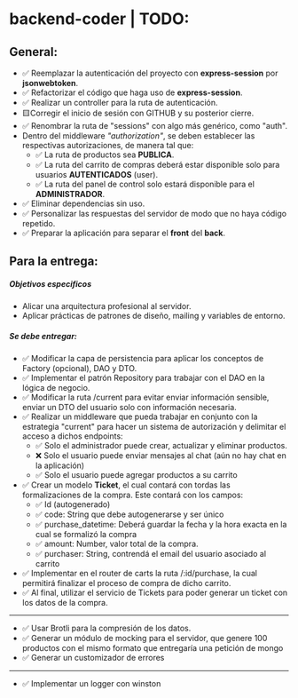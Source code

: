 # backend-coder | TODO:


## General:

* ✅ Reemplazar la autenticación del proyecto con **express-session** por **jsonwebtoken**.
* ✅ Refactorizar el código que haga uso de **express-session**. 
* ✅ Realizar un controller para la ruta de autenticación.
* 🟨Corregir el inicio de sesión con GITHUB y su posterior cierre.
* ✅ Renombrar la ruta de "sessions" con algo más genérico, como "auth".
* Dentro del middleware *"authorization"*, se deben establecer las respectivas autorizaciones, de manera tal que:
    * ✅ La ruta de productos sea **PUBLICA**.
    * ✅ La ruta del carrito de compras deberá estar disponible solo para usuarios  **AUTENTICADOS** (user).
    * ✅ La ruta del panel de control solo estará disponible para el **ADMINISTRADOR**.
* ✅ Eliminar dependencias sin uso.
* ✅ Personalizar las respuestas del servidor de modo que no haya código repetido.
* ✅ Preparar la aplicación para separar el **front** del **back**.


## Para la entrega:

##### Objetivos especificos
* Alicar una arquitectura profesional al servidor.
* Aplicar prácticas de patrones de diseño, mailing y variables de entorno.

##### Se debe entregar:
* ✅ Modificar la capa de persistencia para aplicar los conceptos de Factory (opcional), DAO y DTO.
* ✅ Implementar el patrón Repository para trabajar con el DAO en la lógica de negocio.
* ✅ Modificar la ruta /current para evitar enviar información sensible, enviar un DTO del usuario solo con información necesaria.
* ✅ Realizar un middleware que pueda trabajar en conjunto con la estrategia "current" para hacer un sistema de autorización y delimitar el acceso a dichos endpoints:
    * ✅ Solo el administrador puede crear, actualizar y eliminar productos. 
    * ❌ Solo el usuario puede enviar mensajes al chat (aún no hay chat en la aplicación)
    * ✅ Solo el usuario puede agregar productos a su carrito
* ✅ Crear un modelo **Ticket**, el cual contará con tordas las formalizaciones de la compra. Este contará con los campos:
    * ✅ Id (autogenerado) 
    * ✅ code: String que debe autogenerarse y ser único 
    * ✅ purchase_datetime: Deberá guardar la fecha y la hora exacta en la cual se formalizó la compra
    * ✅ amount: Number, valor total de la compra.
    * ✅ purchaser: String, contrendá el email del usuario asociado al carrito
* ✅ Implementar en el router de carts la ruta /:id/purchase, la cual permitirá finalizar el proceso de compra de dicho carrito.
* ✅ Al final, utilizar el servicio de Tickets para poder generar un ticket con los datos de la compra.

---
* ✅ Usar Brotli para la compresión de los datos.
* ✅ Generar un módulo de mocking para el servidor, que genere 100 productos con el mismo formato que entregaría una petición de mongo
* ✅ Generar un customizador de errores

---
* ✅ Implementar un logger con winston

